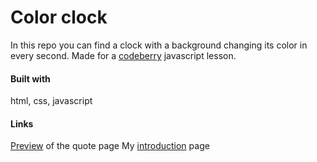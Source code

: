 # Color clock

In this repo you can find a clock with a background changing its color in every second. Made for a [codeberry] javascript lesson.

#### Built with
html, css, javascript

#### Links
[Preview] of the quote page
My [introduction] page

   [codeberry]: http://codeberry.hu
   [Preview]: https://tothadi.github.io/color-clock/
   [introduction]: <http://oakdesign.hu/en>
